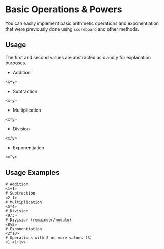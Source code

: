 # Basic Operations & Powers
You can easily implement basic arithmetic operations and exponentiation that were previously done using `scoreboard` and other methods.

## Usage
The first and second values are abstracted as x and y for explanation purposes.

- Addition
```
<x+y>
```
- Subtraction
```
<x-y>
```
- Multiplication
```
<x*y>
```
- Division
```
<x/y>
```
- Exponentiation
```
<x^y>
```

## Usage Examples
```
# Addition
<1+1>
# Subtraction
<2-1>
# Multiplication
<5*4>
# Division
<9/3>
# Division (remainder/modulo)
<8%5>
# Exponentiation
<2^10>
# Operations with 3 or more values (3)
<1+<1+1>>
```